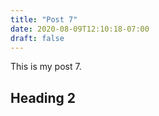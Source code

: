 ```yaml
---
title: "Post 7"
date: 2020-08-09T12:10:18-07:00
draft: false
---
```


This is my post 7.

## Heading 2